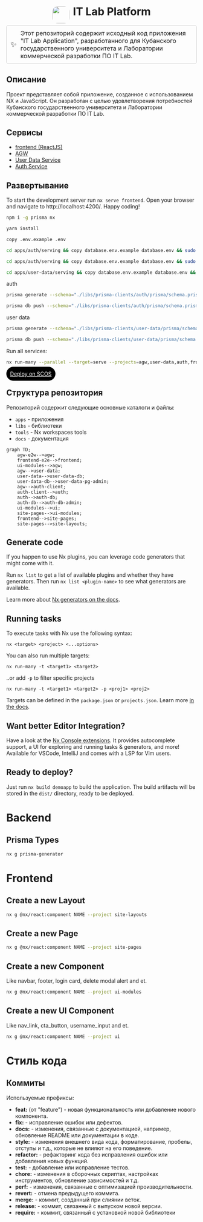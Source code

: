 <div style="display: flex; flex-direction: row; align-items: center; justify-content: center;">
  <img style="border-radius: 1em; align-self: center;" src="https://drive.google.com/uc?export=view&id=1_xQWdF3RtL1MRcdDESMPXMBiAQDHCDGT" width="45">
  <h1 style="text-align: center; margin-left: 10px; margin-top: 2px;">IT Lab Platform</h1>
</div>



<div style="display: flex; align-items: center; border: 1px solid #ccc; padding: 10px; border-radius: 5px;">
  <span style="font-size: 20px; margin-right: 10px;">✨</span>
  <span style="font-size: 16px;">
  Этот репозиторий содержит исходный код приложения "IT Lab Application", разработанного для Кубанского государственного университета и Лаборатории коммерческой разработки ПО IT Lab.
  </span>
</div>


## Описание
Проект представляет собой приложение, созданное с использованием NX и JavaScript. Он разработан с целью удовлетворения потребностей Кубанского государственного университета и Лаборатории коммерческой разработки ПО IT Lab.


## Сервисы
- [frontend (ReactJS)](https://github.com/IT-Lab-KubSU/platform/tree/main/apps/frontend)
- [AGW](https://github.com/IT-Lab-KubSU/platform/tree/main/apps/agw)
- [User Data Service](https://github.com/IT-Lab-KubSU/platform/tree/main/apps/user-data)
- [Auth Service](https://github.com/IT-Lab-KubSU/platform/tree/main/apps/auth)
<!-- todo: интегрировать SC Omni Services Embeding c списком всех компонентов -->

## Развертывание

To start the development server run `nx serve frontend`. Open your browser and navigate to http://localhost:4200/. Happy coding!


```bash
npm i -g prisma nx
```

```bash
yarn install
```

```bash
copy .env.example .env
```

```bash
cd apps/auth/serving && copy database.env.example database.env && sudo docker-compose up -d
```

```bash
cd apps/auth/serving && copy database.env.example database.env && sudo docker-compose up -d && cd ../../../
```

```bash
cd apps/user-data/serving && copy database.env.example database.env && sudo docker-compose up -d && cd ../../../
```
auth
```bash
prisma generate --schema="./libs/prisma-clients/auth/prisma/schema.prisma"
```

```bash
prisma db push --schema="./libs/prisma-clients/auth/prisma/schema.prisma"
```
user data

```bash
prisma generate --schema="./libs/prisma-clients/user-data/prisma/schema.prisma"
```
```bash
prisma db push --schema="./libs/prisma-clients/user-data/prisma/schema.prisma"
```

Run all services:
```bash
nx run-many --parallel --target=serve --projects=agw,user-data,auth,frontend
```
<a style="padding: 10px; background: black; color: white; border-radius: 25px;" href="https://l.djft.ru/r/72/p/itlabplatform1/a/p/a/">
Deploy on SCOS
</a>


## Структура репозитория
Репозиторий содержит следующие основные каталоги и файлы:
- `apps` - приложения
- `libs` - библиотеки
- `tools` - Nx workspaces tools
- `docs` - документация

```mermaid
graph TD;
    agw-e2w-->agw;
    frontend-e2e-->frontend;
    ui-modules-->agw;
    agw-->user-data;
    user-data-->user-data-db;
    user-data-db-->user-data-pg-admin;
    agw-->auth-client;
    auth-client-->auth;
    auth-->auth-db;
    auth-db-->auth-db-admin;
    ui-modules-->ui;
    site-pages-->ui-modules;
    frontend-->site-pages;
    site-pages-->site-layouts;
```

## Generate code

If you happen to use Nx plugins, you can leverage code generators that might come with it.

Run `nx list` to get a list of available plugins and whether they have generators. Then run `nx list <plugin-name>` to see what generators are available.

Learn more about [Nx generators on the docs](https://nx.dev/plugin-features/use-code-generators).

## Running tasks

To execute tasks with Nx use the following syntax:

```
nx <target> <project> <...options>
```

You can also run multiple targets:

```
nx run-many -t <target1> <target2>
```

..or add `-p` to filter specific projects

```
nx run-many -t <target1> <target2> -p <proj1> <proj2>
```

Targets can be defined in the `package.json` or `projects.json`. Learn more [in the docs](https://nx.dev/core-features/run-tasks).

## Want better Editor Integration?

Have a look at the [Nx Console extensions](https://nx.dev/nx-console). It provides autocomplete support, a UI for exploring and running tasks & generators, and more! Available for VSCode, IntelliJ and comes with a LSP for Vim users.

## Ready to deploy?

Just run `nx build demoapp` to build the application. The build artifacts will be stored in the `dist/` directory, ready to be deployed.

# Backend
## Prisma Types
```bash
nx g prisma-generator
```

# Frontend
## Create a new Layout
```bash
nx g @nx/react:component NAME --project site-layouts
```
## Create a new Page
```bash
nx g @nx/react:component NAME --project site-pages
```
## Create a new Component
Like navbar, footer, login card, delete modal alert and et.
```bash
nx g @nx/react:component NAME --project ui-modules
```
## Create a new UI Component
Like nav_link, cta_button, username_input and et.
```bash
nx g @nx/react:component NAME --project ui
```

# Стиль кода
## Коммиты
Используемые префиксы:
- **feat:** (от "feature") - новая функциональность или добавление нового компонента.
- **fix:** - исправление ошибок или дефектов.
- **docs:** - изменения, связанные с документацией, например, обновление README или документации в коде.
- **style:** - изменения внешнего вида кода, форматирование, пробелы, отступы и т.д., которые не влияют на его поведение.
- **refactor:** - рефакторинг кода без исправления ошибок или добавления новых функций.
- **test:** - добавление или исправление тестов.
- **chore:** - изменения в сборочных скриптах, настройках инструментов, обновление зависимостей и т.д.
- **perf:** - изменения, связанные с оптимизацией производительности.
- **revert:** - отмена предыдущего коммита.
- **merge:** - коммит, созданный при слиянии веток.
- **release:** - коммит, связанный с выпуском новой версии.
- **require:** - коммит, связанный с установкой новой библиотеки
